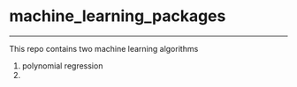 # machine_learning_packages
---
This repo contains two machine learning algorithms
1. polynomial regression
2. 
